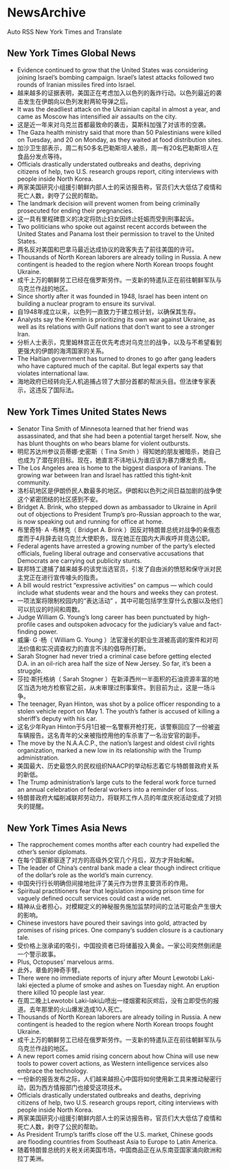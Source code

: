 # NewsArchive
Auto RSS New York Times and Translate

## New York Times Global News
* Evidence continued to grow that the United States was considering joining Israel’s bombing campaign. Israel’s latest attacks followed two rounds of Iranian missiles fired into Israel.
* 越来越多的证据表明，美国正在考虑加入以色列的轰炸行动。以色列最近的袭击发生在伊朗向以色列发射两轮导弹之后。
* It was the deadliest attack on the Ukrainian capital in almost a year, and came as Moscow has intensified air assaults on the city.
* 这是近一年来对乌克兰首都最致命的袭击，莫斯科加强了对该市的空袭。
* The Gaza health ministry said that more than 50 Palestinians were killed on Tuesday, and 20 on Monday, as they waited at food distribution sites.
* 加沙卫生部表示，周二有50多名巴勒斯坦人被杀，周一有20名巴勒斯坦人在食品分发点等待。
* Officials drastically understated outbreaks and deaths, depriving citizens of help, two U.S. research groups report, citing interviews with people inside North Korea.
* 两家美国研究小组援引朝鲜内部人士的采访报告称，官员们大大低估了疫情和死亡人数，剥夺了公民的帮助。
* The landmark decision will prevent women from being criminally prosecuted for ending their pregnancies.
* 这一具有里程碑意义的决定将防止妇女因终止妊娠而受到刑事起诉。
* Two politicians who spoke out against recent accords between the United States and Panama lost their permission to travel to the United States.
* 两名反对美国和巴拿马最近达成协议的政客失去了前往美国的许可。
* Thousands of North Korean laborers are already toiling in Russia. A new contingent is headed to the region where North Korean troops fought Ukraine.
* 成千上万的朝鲜劳工已经在俄罗斯劳作。一支新的特遣队正在前往朝鲜军队与乌克兰作战的地区。
* Since shortly after it was founded in 1948, Israel has been intent on building a nuclear program to ensure its survival.
* 自1948年成立以来，以色列一直致力于建立核计划，以确保其生存。
* Analysts say the Kremlin is prioritizing its own war against Ukraine, as well as its relations with Gulf nations that don’t want to see a stronger Iran.
* 分析人士表示，克里姆林宫正在优先考虑对乌克兰的战争，以及与不希望看到更强大的伊朗的海湾国家的关系。
* The Haitian government has turned to drones to go after gang leaders who have captured much of the capital. But legal experts say that violates international law.
* 海地政府已经转向无人机追捕占领了大部分首都的帮派头目。但法律专家表示，这违反了国际法。

## New York Times United States News
* Senator Tina Smith of Minnesota learned that her friend was assassinated, and that she had been a potential target herself. Now, she has blunt thoughts on who bears blame for violent outbursts.
* 明尼苏达州参议员蒂娜·史密斯（ Tina Smith ）得知她的朋友被暗杀，她自己也成为了潜在的目标。现在，她直言不讳地认为谁应该为暴力爆发负责。
* The Los Angeles area is home to the biggest diaspora of Iranians. The growing war between Iran and Israel has rattled this tight-knit community.
* 洛杉矶地区是伊朗侨民人数最多的地区。伊朗和以色列之间日益加剧的战争使这个紧密团结的社区感到不安。
* Bridget A. Brink, who stepped down as ambassador to Ukraine in April out of objections to President Trump’s pro-Russian approach to the war, is now speaking out and running for office at home.
* 布里奇特· A ·布林克（ Bridget A. Brink ）因反对特朗普总统对战争的亲俄态度而于4月辞去驻乌克兰大使职务，现在她正在国内大声疾呼并竞选公职。
* Federal agents have arrested a growing number of the party’s elected officials, fueling liberal outrage and conservative accusations that Democrats are carrying out publicity stunts.
* 联邦特工逮捕了越来越多的该党当选官员，引发了自由派的愤怒和保守派对民主党正在进行宣传噱头的指责。
* A bill would restrict “expressive activities” on campus — which could include what students wear and the hours and weeks they can protest.
* 一项法案将限制校园内的“表达活动” ，其中可能包括学生穿什么衣服以及他们可以抗议的时间和周数。
* Judge William G. Young’s long career has been punctuated by high-profile cases and outspoken advocacy for the judiciary’s value and fact-finding power.
* 威廉· G ·杨（ William G. Young ）法官漫长的职业生涯被高调的案件和对司法价值和实况调查权力的直言不讳的倡导所打断。
* Sarah Stogner had never tried a criminal case before getting elected D.A. in an oil-rich area half the size of New Jersey. So far, it’s been a struggle.
* 莎拉·斯托格纳（ Sarah Stogner ）在新泽西州一半面积的石油资源丰富的地区当选为地方检察官之前，从未审理过刑事案件。到目前为止，这是一场斗争。
* The teenager, Ryan Hinton, was shot by a police officer responding to a stolen vehicle report on May 1. The youth’s father is accused of killing a sheriff’s deputy with his car.
* 这名少年Ryan Hinton于5月1日被一名警察开枪打死，该警察回应了一份被盗车辆报告。这名青年的父亲被指控用他的车杀害了一名治安官的副手。
* The move by the N.A.A.C.P., the nation’s largest and oldest civil rights organization, marked a new low in its relationship with the Trump administration.
* 美国最大、历史最悠久的民权组织NAACP的举动标志着它与特朗普政府关系的新低。
* The Trump administration’s large cuts to the federal work force turned an annual celebration of federal workers into a reminder of loss.
* 特朗普政府大幅削减联邦劳动力，将联邦工作人员的年度庆祝活动变成了对损失的提醒。

## New York Times Asia News
* The rapprochement comes months after each country had expelled the other’s senior diplomats.
* 在每个国家都驱逐了对方的高级外交官几个月后，双方才开始和解。
* The leader of China’s central bank made a clear though indirect critique of the dollar’s role as the world’s main currency.
* 中国央行行长明确但间接地批评了美元作为世界主要货币的作用。
* Spiritual practitioners fear that legislation imposing prison time for vaguely defined occult services could cast a wide net.
* 精神从业者担心，对模糊定义的神秘服务施加监禁时间的立法可能会产生很大的影响。
* Chinese investors have poured their savings into gold, attracted by promises of rising prices. One company’s sudden closure is a cautionary tale.
* 受价格上涨承诺的吸引，中国投资者已将储蓄投入黄金。一家公司突然倒闭是一个警示故事。
* Plus, Octopuses’ marvelous arms.
* 此外，章鱼的神奇手臂。
* There were no immediate reports of injury after Mount Lewotobi Laki-laki ejected a plume of smoke and ashes on Tuesday night. An eruption there killed 10 people last year.
* 在周二晚上Lewotobi Laki-laki山喷出一缕烟雾和灰烬后，没有立即受伤的报道。去年那里的火山爆发造成10人死亡。
* Thousands of North Korean laborers are already toiling in Russia. A new contingent is headed to the region where North Korean troops fought Ukraine.
* 成千上万的朝鲜劳工已经在俄罗斯劳作。一支新的特遣队正在前往朝鲜军队与乌克兰作战的地区。
* A new report comes amid rising concern about how China will use new tools to power covert actions, as Western intelligence services also embrace the technology.
* 一份新的报告发布之际，人们越来越担心中国将如何使用新工具来推动秘密行动，因为西方情报部门也接受这项技术。
* Officials drastically understated outbreaks and deaths, depriving citizens of help, two U.S. research groups report, citing interviews with people inside North Korea.
* 两家美国研究小组援引朝鲜内部人士的采访报告称，官员们大大低估了疫情和死亡人数，剥夺了公民的帮助。
* As President Trump’s tariffs close off the U.S. market, Chinese goods are flooding countries from Southeast Asia to Europe to Latin America.
* 随着特朗普总统的关税关闭美国市场，中国商品正在从东南亚国家涌向欧洲和拉丁美洲。

